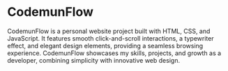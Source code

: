 # CodemunFlow
CodemunFlow is a personal website project built with HTML, CSS, and JavaScript. It features smooth click-and-scroll interactions, a typewriter effect, and elegant design elements, providing a seamless browsing experience. CodemunFlow showcases my skills, projects, and growth as a developer, combining simplicity with innovative web design.
